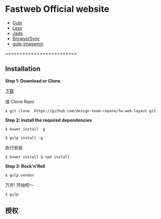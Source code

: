 # Fastweb Official website

* [Gulp](http://gulpjs.com/)
* [Less](http://lesscss.org/)
* [Jade](http://jade-lang.com/)
* [BrowserSync](http://www.browsersync.io/)
* [gulp-imagemin](https://www.npmjs.org/package/gulp-imagemin)

=========================

Installation
-------------------------
**Step 1: Download or Clone**

[下载](https://github.com/design-team-cepave/fw.web.layout/archive/master.zip) 

或 Clone Repo

``$ git clone  https://github.com/design-team-cepave/fw.web.layout.git``

**Step 2: install the required dependencies**

``$ bower install -g``


``$ gulp install -g``

执行安装

``$ bower install & npm install``

**Step 3: Rock'n'Roll**

``$ gulp vendor``


万岁! 开始吧～


``$ gulp``

授权
-------------------------
